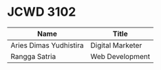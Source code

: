 # JCWD 3102 

| Name | Title |
|------|-------|
| Aries Dimas Yudhistira | Digital Marketer |
| Rangga Satria | Web Development |